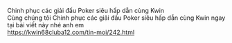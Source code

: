 
Chinh phục các giải đấu Poker siêu hấp dẫn cùng Kwin	
Cùng chúng tôi Chinh phục các giải đấu Poker siêu hấp dẫn cùng Kwin ngay tại bài viết này nhé anh em	
https://kwin68cluba12.com/tin-moi/242.html